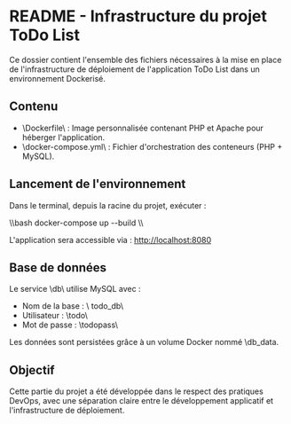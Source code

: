 ﻿# README - Infrastructure du projet ToDo List

Ce dossier contient l'ensemble des fichiers nécessaires à la mise en place de l'infrastructure de déploiement de l'application ToDo List dans un environnement Dockerisé.

## Contenu

- \Dockerfile\ : Image personnalisée contenant PHP et Apache pour héberger l'application.
- \docker-compose.yml\ : Fichier d'orchestration des conteneurs (PHP + MySQL).

## Lancement de l'environnement

Dans le terminal, depuis la racine du projet, exécuter :

\\\bash
docker-compose up --build
\\\

L'application sera accessible via : [http://localhost:8080](http://localhost:8080)

## Base de données

Le service \db\ utilise MySQL avec :

- Nom de la base : \	todo_db\
- Utilisateur : \todo\
- Mot de passe : \todopass\

Les données sont persistées grâce à un volume Docker nommé \db_data\.

## Objectif

Cette partie du projet a été développée dans le respect des pratiques DevOps, avec une séparation claire entre le développement applicatif et l'infrastructure de déploiement.
